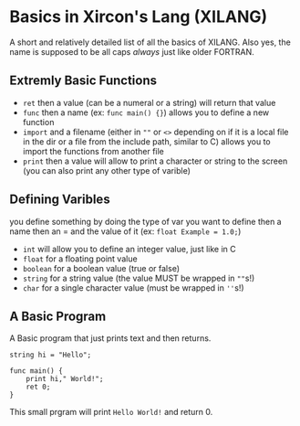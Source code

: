 # Basics in Xircon's Lang (XILANG)

A short and relatively detailed list of all the basics of XILANG. Also yes, the name is supposed to be all caps *always* just like older FORTRAN.

## Extremly Basic Functions

* `ret` then a value (can be a numeral or a string) will return that value
* `func` then a name (ex: `func main() {}`) allows you to define a new function
* `import` and a filename (either in `""` or `<>` depending on if it is a local file in the dir or a file from the include path, similar to C) allows you to import the functions from another file
* `print` then a value will allow to print a character or string to the screen (you can also print any other type of varible)

## Defining Varibles

you define something by doing the type of var you want to define then a name then an = and the value of it (ex: `float Example = 1.0;`)

* `int` will allow you to define an integer value, just like in C
* `float` for a floating point value
* `boolean` for a boolean value (true or false)
* `string` for a string value (the value MUST be wrapped in `""`s!)
* `char` for a single character value (must be wrapped in `''`s!)

## A Basic Program

A Basic program that just prints text and then returns.

```!This is a Comment.
string hi = "Hello";

func main() {
    print hi," World!";
    ret 0;
}
```
This small prgram will print `Hello World!` and return 0.